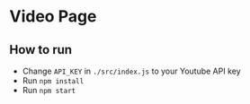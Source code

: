 # Video Page

## How to run

- Change `API_KEY` in `./src/index.js` to your Youtube API key
- Run `npm install`
- Run `npm start`
